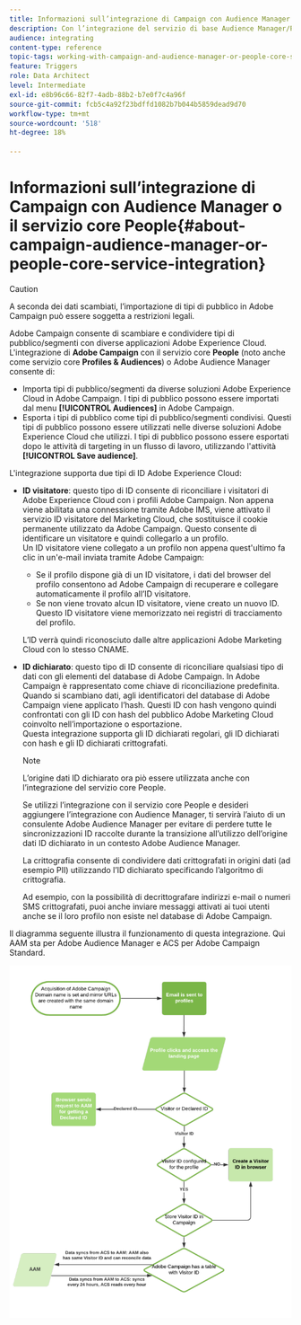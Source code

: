 ```yaml
---
title: Informazioni sull’integrazione di Campaign con Audience Manager o il servizio core People
description: Con l’integrazione del servizio di base Audience Manager/People, puoi condividere audience o segmenti all’interno delle diverse soluzioni Adobe Experience Cloud.
audience: integrating
content-type: reference
topic-tags: working-with-campaign-and-audience-manager-or-people-core-service
feature: Triggers
role: Data Architect
level: Intermediate
exl-id: e8b96c66-82f7-4adb-88b2-b7e0f7c4a96f
source-git-commit: fcb5c4a92f23bdffd1082b7b044b5859dead9d70
workflow-type: tm+mt
source-wordcount: '518'
ht-degree: 18%

---
```


# Informazioni sull’integrazione di Campaign con Audience Manager o il servizio core People{#about-campaign-audience-manager-or-people-core-service-integration}

>[!CAUTION]
>
>A seconda dei dati scambiati, l’importazione di tipi di pubblico in Adobe Campaign può essere soggetta a restrizioni legali.

Adobe Campaign consente di scambiare e condividere tipi di pubblico/segmenti con diverse applicazioni Adobe Experience Cloud. L&#39;integrazione di **Adobe Campaign** con il servizio core **People** (noto anche come servizio core **Profiles &amp; Audiences**) o Adobe Audience Manager consente di:

* Importa tipi di pubblico/segmenti da diverse soluzioni Adobe Experience Cloud in Adobe Campaign. I tipi di pubblico possono essere importati dal menu **[!UICONTROL Audiences]** in Adobe Campaign.
* Esporta i tipi di pubblico come tipi di pubblico/segmenti condivisi. Questi tipi di pubblico possono essere utilizzati nelle diverse soluzioni Adobe Experience Cloud che utilizzi. I tipi di pubblico possono essere esportati dopo le attività di targeting in un flusso di lavoro, utilizzando l&#39;attività **[!UICONTROL Save audience]**.

L&#39;integrazione supporta due tipi di ID Adobe Experience Cloud:

* **ID visitatore**: questo tipo di ID consente di riconciliare i visitatori di Adobe Experience Cloud con i profili Adobe Campaign. Non appena viene abilitata una connessione tramite Adobe IMS, viene attivato il servizio ID visitatore del Marketing Cloud, che sostituisce il cookie permanente utilizzato da Adobe Campaign. Questo consente di identificare un visitatore e quindi collegarlo a un profilo.
  <br>Un ID visitatore viene collegato a un profilo non appena quest&#39;ultimo fa clic in un&#39;e-mail inviata tramite Adobe Campaign:
   * Se il profilo dispone già di un ID visitatore, i dati del browser del profilo consentono ad Adobe Campaign di recuperare e collegare automaticamente il profilo all’ID visitatore.
   * Se non viene trovato alcun ID visitatore, viene creato un nuovo ID. Questo ID visitatore viene memorizzato nei registri di tracciamento del profilo.

  L’ID verrà quindi riconosciuto dalle altre applicazioni Adobe Marketing Cloud con lo stesso CNAME.

* **ID dichiarato**: questo tipo di ID consente di riconciliare qualsiasi tipo di dati con gli elementi del database di Adobe Campaign. In Adobe Campaign è rappresentato come chiave di riconciliazione predefinita. Quando si scambiano dati, agli identificatori del database di Adobe Campaign viene applicato l’hash. Questi ID con hash vengono quindi confrontati con gli ID con hash del pubblico Adobe Marketing Cloud coinvolto nell’importazione o esportazione.
  <br>Questa integrazione supporta gli ID dichiarati regolari, gli ID dichiarati con hash e gli ID dichiarati crittografati.

  >[!NOTE]
  >
  >L’origine dati ID dichiarato ora piò essere utilizzata anche con l’integrazione del servizio core People.
  >
  >Se utilizzi l’integrazione con il servizio core People e desideri aggiungere l’integrazione con Audience Manager, ti servirà l’aiuto di un consulente Adobe Audience Manager per evitare di perdere tutte le sincronizzazioni ID raccolte durante la transizione all’utilizzo dell’origine dati ID dichiarato in un contesto Adobe Audience Manager.


  La crittografia consente di condividere dati crittografati in origini dati (ad esempio PII) utilizzando l’ID dichiarato specificando l’algoritmo di crittografia.

  Ad esempio, con la possibilità di decrittografare indirizzi e-mail o numeri SMS crittografati, puoi anche inviare messaggi attivati ai tuoi utenti anche se il loro profilo non esiste nel database di Adobe Campaign.

Il diagramma seguente illustra il funzionamento di questa integrazione. Qui AAM sta per Adobe Audience Manager e ACS per Adobe Campaign Standard.

![](assets/aam_diagram.png)
